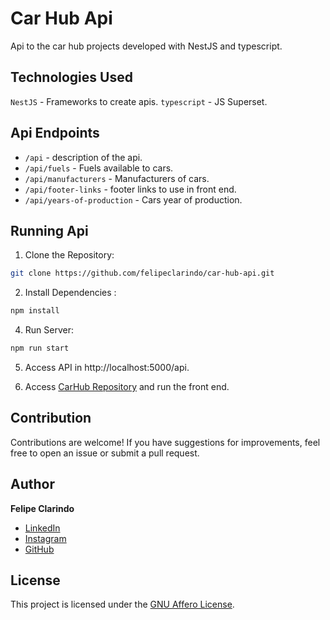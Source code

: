 # Car Hub Api

Api to the car hub projects developed with NestJS and typescript.

## Technologies Used

`NestJS` - Frameworks to create apis.
`typescript` - JS Superset.

## Api Endpoints

- `/api` - description of the api.
- `/api/fuels` - Fuels available to cars.
- `/api/manufacturers` - Manufacturers of cars.
- `/api/footer-links` - footer links to use in front end.
- `/api/years-of-production` - Cars year of production.

## Running Api

1. Clone the Repository:

```bash
git clone https://github.com/felipeclarindo/car-hub-api.git
```

2. Install Dependencies :

```bash
npm install
```

4. Run Server:

```bash
npm run start
```

5. Access API in http://localhost:5000/api.

6. Access [CarHub Repository](https://github.com/felipeclarindo/car-hub.git) and run the front end.

## Contribution

Contributions are welcome! If you have suggestions for improvements, feel free to open an issue or submit a pull request.

## Author

**Felipe Clarindo**

- [LinkedIn](https://www.linkedin.com/in/felipeclarindo)
- [Instagram](https://www.instagram.com/lipethecoder)
- [GitHub](https://github.com/felipeclarindo)

## License

This project is licensed under the [GNU Affero License](https://www.gnu.org/licenses/agpl-3.0.html).

